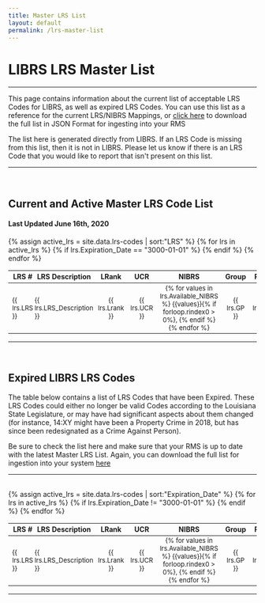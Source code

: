 ```yaml
---
title: Master LRS List
layout: default
permalink: /lrs-master-list
---
```


# LIBRS LRS Master List
____

This page contains information about the current list of acceptable LRS Codes for LIBRS, as well as expired LRS Codes. You can use this list as a reference for the current LRS/NIBRS Mappings, or [click here](https://github.com/teisdbr/winlibrs-docs/blob/master/_data/lrs-codes.json) to download the full list in JSON Format for ingesting into your RMS

The list here is generated directly from LIBRS. If an LRS Code is missing from this list, then it is not in LIBRS. Please let us know if there is an LRS Code that you would like to report that isn't present on this list. 

____

<br>

## Current and Active Master LRS Code List

#### Last Updated June 16th, 2020

<table>
<thead style="font-size: 14px;">
	<tr>
		<th style="padding-left: 8px; padding-right:3px;">LRS #</th>
		<th style="padding-left: 0px; padding-right:3px;">LRS Description</th>
		<th style="text-align: center;">LRank</th>
		<th style="text-align: center;">UCR</th>
		<th style="text-align: center;">NIBRS</th>
		<th style="text-align: center;">Group</th>
		<th style="text-align: center;">Part</th>
        <th style="text-align: center; white-space: nowrap">1A Index</th>
        <th style="text-align: center; white-space: nowrap">Index Class</th>
        <th style="text-align: center; white-space: nowrap">UCR Index</th>
        <th style="text-align: center; white-space: nowrap">LIBRS Index</th>
	</tr>
    </thead>
    <tbody style="font-size: 13px;">
{% assign active_lrs = site.data.lrs-codes | sort:"LRS" %}
{% for lrs in active_lrs %}
{% if lrs.Expiration_Date == "3000-01-01" %}
	<tr>
		<td style="padding-left: 8px; padding-right:3px;">{{ lrs.LRS }}</td>
		<td style="padding-left: 0px; padding-right:3px;">{{ lrs.LRS_Description }}</td>
		<td style="text-align: center;">{{ lrs.Lrank }}</td>
		<td style="text-align: center;">{{ lrs.UCR }}</td>         
        <td style="text-align: center; min-width: 120px;">{% for values in lrs.Available_NIBRS %}
		        {{values}}{% if forloop.rindex0 > 0%}, {% endif %}
            {% endfor %}</td>
        <td style="text-align: center;">{{ lrs.GP }}</td>
        <td style="text-align: center;">{{ lrs.PT }}</td>
        <td style="text-align: center;">{{ lrs.OneA_Index }}</td>
        <td style="text-align: center; white-space: nowrap">{{ lrs.Index_Class }}</td>
        <td style="text-align: center; white-space: nowrap">{{ lrs.UCR_Index }}</td>
        <td style="text-align: center; white-space: nowrap">{{ lrs.LIBRS_Index }}</td>
    </tr>
    {% endif %}
{% endfor %}
</tbody>
</table>

___

<br>

## Expired LIBRS LRS Codes

The table below contains a list of LRS Codes that have been Expired. These LRS Codes could either no longer be valid Codes according to the Louisiana State Legislature, or may have had significant aspects about them changed (for instance, 14:XY might have been a Property Crime in 2018, but has since been redesignated as a Crime Against Person). 

Be sure to check the list here and make sure that your RMS is up to date with the latest Master LRS List. Again, you can download the full list for ingestion into your system [here](https://github.com/teisdbr/winlibrs-docs/blob/master/_data/lrs-codes.json)

____

<br>


<table>
<thead  style="font-size: 14px;">
	<tr>
		<th style="padding-left: 8px; padding-right:3px;">LRS #</th>
		<th style="padding-left: 0px; padding-right:3px;">LRS Description</th>
		<th style="text-align: center;">LRank</th>
		<th style="text-align: center;">UCR</th>
		<th style="text-align: center;">NIBRS</th>
		<th style="text-align: center;">Group</th>
		<th style="text-align: center;">Part</th>
        <th style="text-align: center; white-space: nowrap">1A Index</th>
        <th style="text-align: center; white-space: nowrap">Index Class</th>
        <th style="text-align: center; white-space: nowrap">UCR Index</th>
        <th style="text-align: center; white-space: nowrap">LIBRS Index</th>
        <th>Date Expired</th>
	</tr>
    </thead>
    <tbody style="font-size: 13px;">
{% assign active_lrs = site.data.lrs-codes | sort:"Expiration_Date" %}
{% for lrs in active_lrs %}
{% if lrs.Expiration_Date != "3000-01-01" %}
	<tr>
		<td style="padding-left: 8px; padding-right:3px;">{{ lrs.LRS }}</td>
		<td style="padding-left: 0px; padding-right:3px;">{{ lrs.LRS_Description }}</td>
		<td style="text-align: center;">{{ lrs.Lrank }}</td>
		<td style="text-align: center;">{{ lrs.UCR }}</td>         
        <td style="text-align: center; min-width: 120px;">{% for values in lrs.Available_NIBRS %}
		        {{values}}{% if forloop.rindex0 > 0%}, {% endif %}
            {% endfor %}</td>
        <td style="text-align: center;">{{ lrs.GP }}</td>
        <td style="text-align: center;">{{ lrs.PT }}</td>
        <td style="text-align: center; white-space: nowrap">{{ lrs.OneA_Index }}</td>
        <td style="text-align: center; white-space: nowrap">{{ lrs.Index_Class }}</td>
        <td style="text-align: center; white-space: nowrap">{{ lrs.UCR_Index }}</td>
        <td style="text-align: center; white-space: nowrap">{{ lrs.LIBRS_Index }}</td>
        <td>{{ lrs.Expiration_Date }}</td>
    </tr>
    {% endif %}
{% endfor %}
</tbody>
</table>

____

<br>
